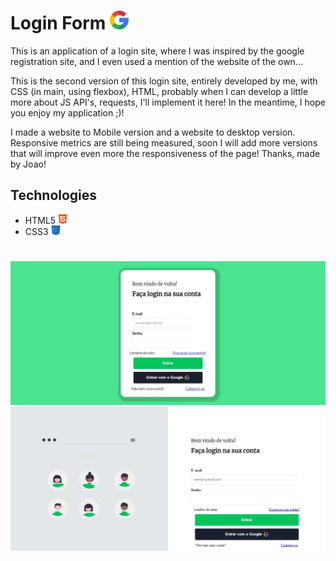 # Login Form <img height="30px" src="./mobile/assets/img/google.png">

This is an application of a login site, where I was inspired by the google registration site, and I even used a mention of the website of the own...

This is the second version of this login site, entirely developed by me, with CSS (in main, using flexbox), HTML, probably when I can develop a little more about JS API's, requests, I'll implement it here! In the meantime, I hope you enjoy my application ;)!

I made a website to Mobile version and a website to desktop version. Responsive metrics are still being measured, soon I will add more versions that will improve even more the responsiveness of the page!
Thanks, made by Joao!

## Technologies 

- HTML5 <img height="15px" src="./mobile/assets/img/icon/html5.png">
- CSS3  <img height="15px" src="./mobile/assets/img/icon/css.png">
 # 
<img style="margin: 0 auto;" src="./mobile/assets/img/print/printscream.jpeg">
<img style="margin: 0 auto;" src="./desktop/assets/img/printscream.jpeg">


